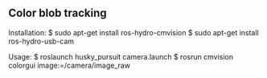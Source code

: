 Color blob tracking
---------
Installation:
$ sudo apt-get install ros-hydro-cmvision
$ sudo apt-get install ros-hydro-usb-cam


Usage:
$ roslaunch husky_pursuit camera.launch
$ rosrun cmvision colorgui image:=/camera/image_raw
